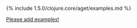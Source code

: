 {% include 1.5.0/clojure.core/aget/examples.md %}

[Please add examples!](https://github.com/arrdem/grimoire/edit/master/_includes/1.6.0/clojure.core/aget/examples.md)
